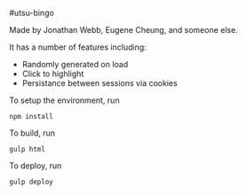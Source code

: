 #utsu-bingo

Made by Jonathan Webb, Eugene Cheung, and someone else.

It has a number of features including:
* Randomly generated on load
* Click to highlight
* Persistance between sessions via cookies

To setup the environment, run
```shell
npm install
```

To build, run
```shell
gulp html
```

To deploy, run
```shell
gulp deploy
```
